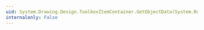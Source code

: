 ```yaml
---
uid: System.Drawing.Design.ToolboxItemContainer.GetObjectData(System.Runtime.Serialization.SerializationInfo,System.Runtime.Serialization.StreamingContext)
internalonly: False
---
```


